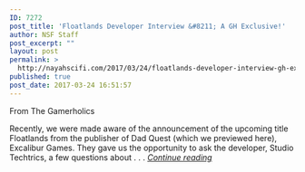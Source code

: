 ```yaml
---
ID: 7272
post_title: 'Floatlands Developer Interview &#8211; A GH Exclusive!'
author: NSF Staff
post_excerpt: ""
layout: post
permalink: >
  http://nayahscifi.com/2017/03/24/floatlands-developer-interview-gh-exclusive/
published: true
post_date: 2017-03-24 16:51:57
---
```

From The Gamerholics

Recently, we were made aware of the announcement of the upcoming title Floatlands from the publisher of Dad Quest (which we previewed here), Excalibur Games. They gave us the opportunity to ask the developer, Studio Techtrics, a few questions about . . . <a href="https://thegamerholics.com/floatlands-developer-interview-a-gh-exclusive/"><em>Continue reading</em></a>